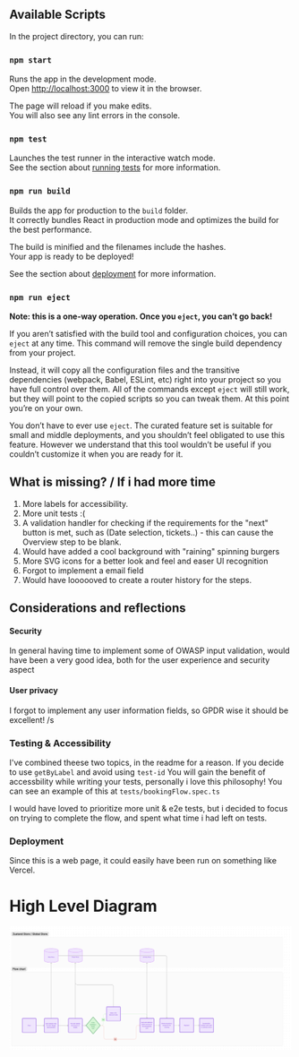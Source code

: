 ## Available Scripts

In the project directory, you can run:

### `npm start`

Runs the app in the development mode.\
Open [http://localhost:3000](http://localhost:3000) to view it in the browser.

The page will reload if you make edits.\
You will also see any lint errors in the console.

### `npm test`

Launches the test runner in the interactive watch mode.\
See the section about [running tests](https://facebook.github.io/create-react-app/docs/running-tests) for more information.

### `npm run build`

Builds the app for production to the `build` folder.\
It correctly bundles React in production mode and optimizes the build for the best performance.

The build is minified and the filenames include the hashes.\
Your app is ready to be deployed!

See the section about [deployment](https://facebook.github.io/create-react-app/docs/deployment) for more information.

### `npm run eject`

**Note: this is a one-way operation. Once you `eject`, you can’t go back!**

If you aren’t satisfied with the build tool and configuration choices, you can `eject` at any time. This command will remove the single build dependency from your project.

Instead, it will copy all the configuration files and the transitive dependencies (webpack, Babel, ESLint, etc) right into your project so you have full control over them. All of the commands except `eject` will still work, but they will point to the copied scripts so you can tweak them. At this point you’re on your own.

You don’t have to ever use `eject`. The curated feature set is suitable for small and middle deployments, and you shouldn’t feel obligated to use this feature. However we understand that this tool wouldn’t be useful if you couldn’t customize it when you are ready for it.

## What is missing? / If i had more time

1. More labels for accessibility.
2. More unit tests :(
3. A validation handler for checking if the requirements for the "next" button is met, such as (Date selection, tickets..) - this can cause the Overview step to be blank.
4. Would have added a cool background with "raining" spinning burgers
5. More SVG icons for a better look and feel and easer UI recognition
6. Forgot to implement a email field
7. Would have loooooved to create a router history for the steps.

## Considerations and reflections

#### Security

In general having time to implement some of OWASP input validation, would have been a very good idea, both for the user experience and security aspect

#### User privacy

I forgot to implement any user information fields, so GPDR wise it should be excellent! /s

### Testing & Accessibility

I've combined theese two topics, in the readme for a reason. If you decide to use `getByLabel` and avoid using `test-id` You will gain the benefit of accessbility while writing your tests, personally i love this philosophy! You can see an example of this at `tests/bookingFlow.spec.ts`

I would have loved to prioritize more unit & e2e tests, but i decided to focus on trying to complete the flow, and spent what time i had left on tests.

### Deployment

Since this is a web page, it could easily have been run on something like Vercel.

# High Level Diagram

![Diagram](./high-level-diagram.png)
